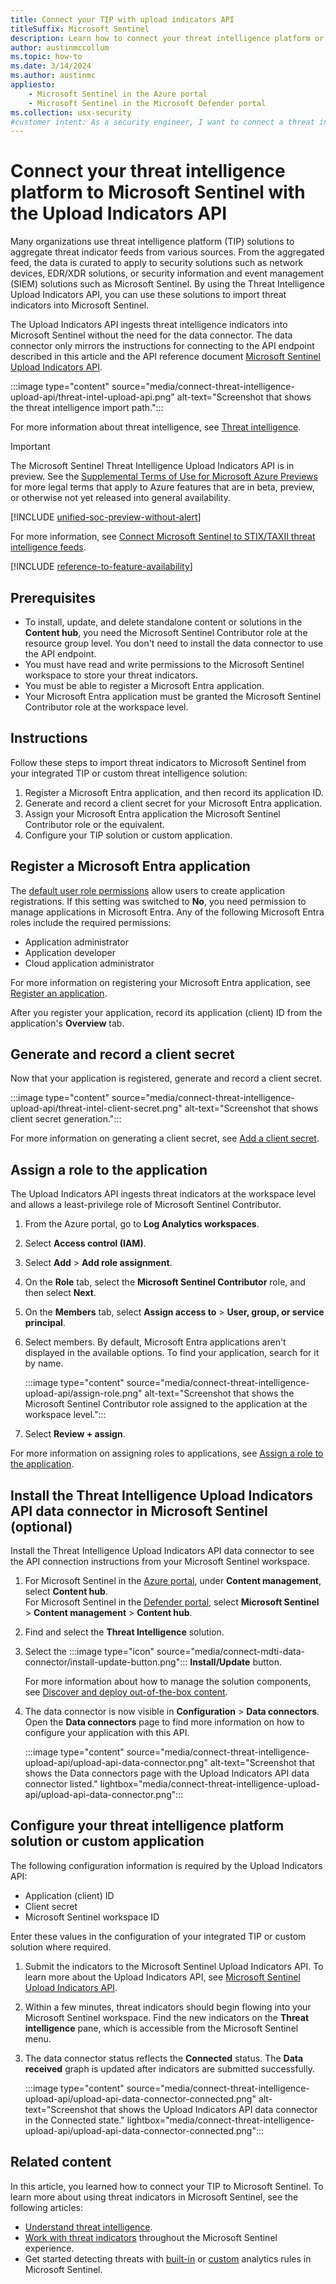 ```yaml
---
title: Connect your TIP with upload indicators API
titleSuffix: Microsoft Sentinel
description: Learn how to connect your threat intelligence platform or custom feed by using the Upload Indicators API to Microsoft Sentinel.
author: austinmccollum
ms.topic: how-to
ms.date: 3/14/2024
ms.author: austinmc
appliesto:
    - Microsoft Sentinel in the Azure portal
    - Microsoft Sentinel in the Microsoft Defender portal
ms.collection: usx-security
#customer intent: As a security engineer, I want to connect a threat intelligence platform with the Upload Indicators API to ingest threat intelligence that so I can use the benefits of this updated API.
---
```


# Connect your threat intelligence platform to Microsoft Sentinel with the Upload Indicators API

Many organizations use threat intelligence platform (TIP) solutions to aggregate threat indicator feeds from various sources. From the aggregated feed, the data is curated to apply to security solutions such as network devices, EDR/XDR solutions, or security information and event management (SIEM) solutions such as Microsoft Sentinel. By using the Threat Intelligence Upload Indicators API, you can use these solutions to import threat indicators into Microsoft Sentinel. 

The Upload Indicators API ingests threat intelligence indicators into Microsoft Sentinel without the need for the data connector. The data connector only mirrors the instructions for connecting to the API endpoint described in this article and the API reference document [Microsoft Sentinel Upload Indicators API](upload-indicators-api.md).

:::image type="content" source="media/connect-threat-intelligence-upload-api/threat-intel-upload-api.png" alt-text="Screenshot that shows the threat intelligence import path.":::

For more information about threat intelligence, see [Threat intelligence](understand-threat-intelligence.md).

> [!IMPORTANT]
> The Microsoft Sentinel Threat Intelligence Upload Indicators API is in preview. See the [Supplemental Terms of Use for Microsoft Azure Previews](https://azure.microsoft.com/support/legal/preview-supplemental-terms/) for more legal terms that apply to Azure features that are in beta, preview, or otherwise not yet released into general availability.
>
> [!INCLUDE [unified-soc-preview-without-alert](includes/unified-soc-preview-without-alert.md)]

For more information, see [Connect Microsoft Sentinel to STIX/TAXII threat intelligence feeds](connect-threat-intelligence-taxii.md).

[!INCLUDE [reference-to-feature-availability](includes/reference-to-feature-availability.md)]

## Prerequisites

- To install, update, and delete standalone content or solutions in the **Content hub**, you need the Microsoft Sentinel Contributor role at the resource group level. You don't need to install the data connector to use the API endpoint.
- You must have read and write permissions to the Microsoft Sentinel workspace to store your threat indicators.
- You must be able to register a Microsoft Entra application.
- Your Microsoft Entra application must be granted the Microsoft Sentinel Contributor role at the workspace level.

## Instructions

Follow these steps to import threat indicators to Microsoft Sentinel from your integrated TIP or custom threat intelligence solution:

1. Register a Microsoft Entra application, and then record its application ID.
1. Generate and record a client secret for your Microsoft Entra application.
1. Assign your Microsoft Entra application the Microsoft Sentinel Contributor role or the equivalent.
1. Configure your TIP solution or custom application.

<a name='register-an-azure-ad-application'></a>

## Register a Microsoft Entra application

The [default user role permissions](../active-directory/fundamentals/users-default-permissions.md#restrict-member-users-default-permissions) allow users to create application registrations. If this setting was switched to **No**, you need permission to manage applications in Microsoft Entra. Any of the following Microsoft Entra roles include the required permissions:

- Application administrator
- Application developer
- Cloud application administrator

For more information on registering your Microsoft Entra application, see [Register an application](../active-directory/develop/quickstart-register-app.md#register-an-application).

After you register your application, record its application (client) ID from the application's **Overview** tab.

## Generate and record a client secret

Now that your application is registered, generate and record a client secret.

:::image type="content" source="media/connect-threat-intelligence-upload-api/threat-intel-client-secret.png" alt-text="Screenshot that shows client secret generation.":::

For more information on generating a client secret, see [Add a client secret](../active-directory/develop/quickstart-register-app.md#add-a-client-secret).

## Assign a role to the application

The Upload Indicators API ingests threat indicators at the workspace level and allows a least-privilege role of Microsoft Sentinel Contributor.

1. From the Azure portal, go to **Log Analytics workspaces**.
1. Select **Access control (IAM)**.
1. Select **Add** > **Add role assignment**.
1. On the **Role** tab, select the **Microsoft Sentinel Contributor** role, and then select **Next**.
1. On the **Members** tab, select **Assign access to** > **User, group, or service principal**.
1. Select members. By default, Microsoft Entra applications aren't displayed in the available options. To find your application, search for it by name.

    :::image type="content" source="media/connect-threat-intelligence-upload-api/assign-role.png" alt-text="Screenshot that shows the Microsoft Sentinel Contributor role assigned to the application at the workspace level.":::

1. Select **Review + assign**.

For more information on assigning roles to applications, see [Assign a role to the application](../active-directory/develop/howto-create-service-principal-portal.md#assign-a-role-to-the-application).

## Install the Threat Intelligence Upload Indicators API data connector in Microsoft Sentinel (optional)

Install the Threat Intelligence Upload Indicators API data connector to see the API connection instructions from your Microsoft Sentinel workspace.

1. For Microsoft Sentinel in the [Azure portal](https://portal.azure.com), under **Content management**, select **Content hub**. <br>For Microsoft Sentinel in the [Defender portal](https://security.microsoft.com/), select **Microsoft Sentinel** > **Content management** > **Content hub**.

1. Find and select the **Threat Intelligence** solution.

1. Select the :::image type="icon" source="media/connect-mdti-data-connector/install-update-button.png"::: **Install/Update** button.

   For more information about how to manage the solution components, see [Discover and deploy out-of-the-box content](sentinel-solutions-deploy.md).

1. The data connector is now visible in **Configuration** > **Data connectors**. Open the **Data connectors** page to find more information on how to configure your application with this API.

    :::image type="content" source="media/connect-threat-intelligence-upload-api/upload-api-data-connector.png" alt-text="Screenshot that shows the Data connectors page with the Upload Indicators API data connector listed." lightbox="media/connect-threat-intelligence-upload-api/upload-api-data-connector.png":::

## Configure your threat intelligence platform solution or custom application

The following configuration information is required by the Upload Indicators API:

- Application (client) ID
- Client secret
- Microsoft Sentinel workspace ID

Enter these values in the configuration of your integrated TIP or custom solution where required.

1. Submit the indicators to the Microsoft Sentinel Upload Indicators API. To learn more about the Upload Indicators API, see [Microsoft Sentinel Upload Indicators API](upload-indicators-api.md).
1. Within a few minutes, threat indicators should begin flowing into your Microsoft Sentinel workspace. Find the new indicators on the **Threat intelligence** pane, which is accessible from the Microsoft Sentinel menu.
1. The data connector status reflects the **Connected** status. The **Data received** graph is updated after indicators are submitted successfully.

    :::image type="content" source="media/connect-threat-intelligence-upload-api/upload-api-data-connector-connected.png" alt-text="Screenshot that shows the Upload Indicators API data connector in the Connected state." lightbox="media/connect-threat-intelligence-upload-api/upload-api-data-connector-connected.png":::

## Related content

In this article, you learned how to connect your TIP to Microsoft Sentinel. To learn more about using threat indicators in Microsoft Sentinel, see the following articles:

- [Understand threat intelligence](understand-threat-intelligence.md).
- [Work with threat indicators](work-with-threat-indicators.md) throughout the Microsoft Sentinel experience.
- Get started detecting threats with [built-in](detect-threats-built-in.md) or [custom](detect-threats-custom.md) analytics rules in Microsoft Sentinel.
